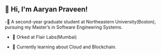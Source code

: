 ## 👋 Hi, I'm Aaryan Praveen!

-🌱 A second-year graduate student at Northeastern University(Boston), pursuing my Master’s in Software Engineering Systems.

- 💼  Orked at Flair Labs(Mumbai)

- 🚀 Currently learning about Cloud and Blockchain.

<!--
**aaryanpraveen16/aaryanpraveen16** is a ✨ _special_ ✨ repository because its `README.md` (this file) appears on your GitHub profile.

Here are some ideas to get you started:

- 🔭 I’m currently working on ...
- 🌱 I’m currently learning ...
- 👯 I’m looking to collaborate on ...
- 🤔 I’m looking for help with ...
- 💬 Ask me about ...
- 📫 How to reach me: ...
- 😄 Pronouns: ...
- ⚡ Fun fact: ...
-->
